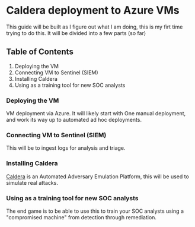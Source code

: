 # Caldera deployment to Azure VMs

This guide will be built as I figure out what I am doing, this is my firt time trying to do this. It will be divided into a few parts (so far)

## Table of Contents
1. Deploying the VM
2. Connecting VM to Sentinel (SIEM)
3. Installing Caldera
4. Using as a training tool for new SOC analysts


### Deploying the VM
VM deployment via Azure. It will likely start with One manual deployment, and work its way up to automated ad hoc deployments.

### Connecting VM to Sentinel (SIEM)
This will be to ingest logs for analysis and triage. 

### Installing Caldera
[Caldera](https://github.com/mitre/caldera) is an Automated Adversary Emulation Platform, this will be used to simulate real attacks.

### Using as a training tool for new SOC analysts
The end game is to be able to use this to train your SOC analysts using a "compromised machine" from detection through remediation.
